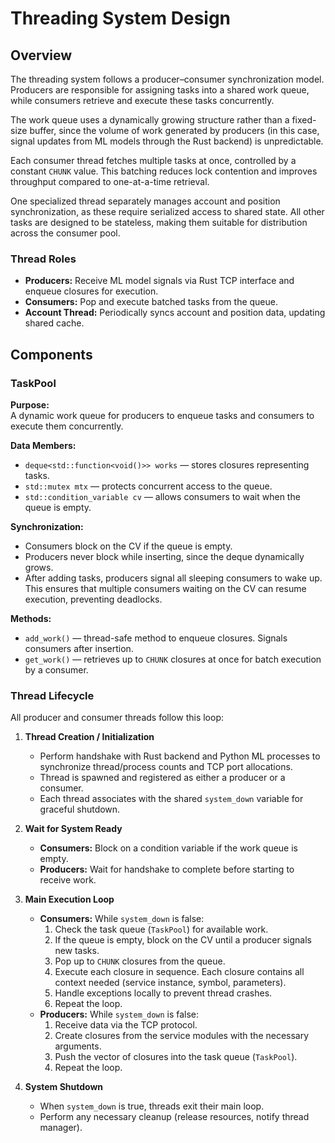 # Threading System Design 

## Overview
The threading system follows a producer–consumer synchronization model.  
Producers are responsible for assigning tasks into a shared work queue, while consumers retrieve and execute these tasks concurrently.

The work queue uses a dynamically growing structure rather than a fixed-size buffer, since the volume of work generated by producers (in this case, signal updates from ML models through the Rust backend) is unpredictable.  

Each consumer thread fetches multiple tasks at once, controlled by a constant `CHUNK` value. This batching reduces lock contention and improves throughput compared to one-at-a-time retrieval.

One specialized thread separately manages account and position synchronization, as these require serialized access to shared state. All other tasks are designed to be stateless, making them suitable for distribution across the consumer pool.

### Thread Roles
- **Producers:** Receive ML model signals via Rust TCP interface and enqueue closures for execution.
- **Consumers:** Pop and execute batched tasks from the queue.
- **Account Thread:** Periodically syncs account and position data, updating shared cache.

## Components 

### TaskPool

**Purpose:**  
A dynamic work queue for producers to enqueue tasks and consumers to execute them concurrently.

**Data Members:**  
- `deque<std::function<void()>> works` — stores closures representing tasks.  
- `std::mutex mtx` — protects concurrent access to the queue.  
- `std::condition_variable cv` — allows consumers to wait when the queue is empty.

**Synchronization:**  
- Consumers block on the CV if the queue is empty.  
- Producers never block while inserting, since the deque dynamically grows.  
- After adding tasks, producers signal all sleeping consumers to wake up.  
  This ensures that multiple consumers waiting on the CV can resume execution, preventing deadlocks.

**Methods:**  
- `add_work()` — thread-safe method to enqueue closures. Signals consumers after insertion.  
- `get_work()` — retrieves up to `CHUNK` closures at once for batch execution by a consumer.

### Thread Lifecycle

All producer and consumer threads follow this loop:

1. **Thread Creation / Initialization**
    - Perform handshake with Rust backend and Python ML processes to synchronize thread/process counts and TCP port allocations.
    - Thread is spawned and registered as either a producer or a consumer.
    - Each thread associates with the shared `system_down` variable for graceful shutdown.

2. **Wait for System Ready**
    - **Consumers:** Block on a condition variable if the work queue is empty.  
    - **Producers:** Wait for handshake to complete before starting to receive work.

3. **Main Execution Loop**
    - **Consumers:** While `system_down` is false:
        1. Check the task queue (`TaskPool`) for available work.
        2. If the queue is empty, block on the CV until a producer signals new tasks.
        3. Pop up to `CHUNK` closures from the queue.
        4. Execute each closure in sequence. Each closure contains all context needed (service instance, symbol, parameters).
        5. Handle exceptions locally to prevent thread crashes.
        6. Repeat the loop.
    - **Producers:** While `system_down` is false:
        1. Receive data via the TCP protocol.
        2. Create closures from the service modules with the necessary arguments.
        3. Push the vector of closures into the task queue (`TaskPool`).
        4. Repeat the loop.

4. **System Shutdown**
    - When `system_down` is true, threads exit their main loop.
    - Perform any necessary cleanup (release resources, notify thread manager).
